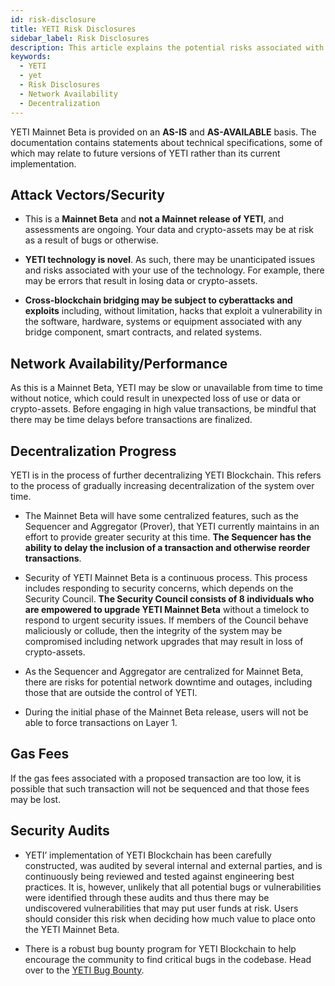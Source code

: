 ```yaml
---
id: risk-disclosure
title: YETI Risk Disclosures
sidebar_label: Risk Disclosures
description: This article explains the potential risks associated with using YETI Mainnet Beta.
keywords:
  - YETI
  - yet
  - Risk Disclosures
  - Network Availability
  - Decentralization
---
```


YETI Mainnet Beta is provided on an **AS-IS** and **AS-AVAILABLE** basis. The documentation contains statements about technical specifications, some of which may relate to future versions of YETI rather than its current implementation.

## Attack Vectors/Security

- This is a **Mainnet Beta** and **not a Mainnet release of YETI**, and assessments are ongoing. Your data and crypto-assets may be at risk as a result of bugs or otherwise.

- **YETI technology is novel**. As such, there may be unanticipated issues and risks associated with your use of the technology. For example, there may be errors that result in losing data or crypto-assets.

- **Cross-blockchain bridging may be subject to cyberattacks and exploits** including, without limitation, hacks that exploit a vulnerability in the software, hardware, systems or equipment associated with any bridge component, smart contracts, and related systems.

## Network Availability/Performance

As this is a Mainnet Beta, YETI may be slow or unavailable from time to time without notice, which could result in unexpected loss of use or data or crypto-assets. Before engaging in high value transactions, be mindful that there may be time delays before transactions are finalized.

## Decentralization Progress

YETI is in the process of further decentralizing YETI Blockchain. This refers to the process of gradually increasing decentralization of the system over time.

- The Mainnet Beta will have some centralized features, such as the Sequencer and Aggregator (Prover), that YETI currently maintains in an effort to provide greater security at this time. **The Sequencer has the ability to delay the inclusion of a transaction and otherwise reorder transactions**.

- Security of YETI Mainnet Beta is a continuous process. This process includes responding to security concerns, which depends on the Security Council. **The Security Council consists of 8 individuals who are empowered to upgrade YETI Mainnet Beta** without a timelock to respond to urgent security issues. If members of the Council behave maliciously or collude, then the integrity of the system may be compromised including network upgrades that may result in loss of crypto-assets.

- As the Sequencer and Aggregator are centralized for Mainnet Beta, there are risks for potential network downtime and outages, including those that are outside the control of YETI.

- During the initial phase of the Mainnet Beta release, users will not be able to force transactions on Layer 1.

## Gas Fees

If the gas fees associated with a proposed transaction are too low, it is possible that such transaction will not be sequenced and that those fees may be lost.

## Security Audits

- YETI’ implementation of YETI Blockchain has been carefully constructed, was audited by several internal and external parties, and is continuously being reviewed and tested against engineering best practices. It is, however, unlikely that all potential bugs or vulnerabilities were identified through these audits and thus there may be undiscovered vulnerabilities that may put user funds at risk. Users should consider this risk when deciding how much value to place onto the YETI Mainnet Beta.

- There is a robust bug bounty program for YETI Blockchain to help encourage the community to find critical bugs in the codebase. Head over to the [<ins>YETI Bug Bounty</ins>](mailto:info@yetichain.com).


